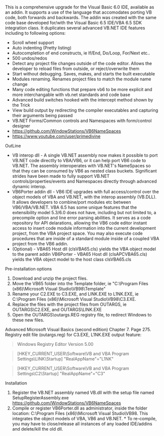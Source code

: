 
This is a comprehensive upgrade for the Visual Basic 6.0 IDE, available as an addin.  It supports a use of the language that accomodates porting VB code, both forwards and backwards.  The addin was created with the same code base developed for/with the Visual Basic 6.5 IDE/VBA 6.5 SDK integration class.  It duplicates several advanced VB.NET IDE features including to following options:
* Scroll wheel support
* Auto indenting (Pretty listing)
* Autocompletion of end constructs, ie If/End, Do/Loop, For/Next etc..
* 500 undos/redos
* Detect any project file changes outside of the code editor.  Allows the developer to reload files from outside, or reject/overwrite them
* Start without debugging.  Saves, makes, and starts the built executable
* Modules renaming.  Renames project files to match the module name change
* Many code editing functions that prepare vb6 to be more explicit and more interchangable with vb.net standards and code base
* Advanced build switches hooked with the intercept method shown by the Trick
* View build output by redirecting the compiler executables and capturing their arguments being passed
* VB.NET Forms/Common controls and Namespaces with form/control designer
* https://github.com/WindowStations/VB6NameSpaces
* https://www.youtube.com/user/primedivine

OutLine
* VB interop dll - A single VB.NET assembly now makes it possible to port VB.NET code directlly to VBA/VB6, or it can help port VB6 code to VB.NET.  The assembly interoperates with VB.NET's NameSpaces so that they can be consumed by VB6 as nested class buckets.  Significant strides have been made to fully support VB.NET controls/properties/events and Namespaces directly through advanced dynamic interop.
* VB6Porter addin dll - VB6 IDE upgrades with full access/control over the object models of VBA and VB.NET, with the interop assembly (VB.DLL).  It allows developers to combine/port modules etc between VB6/VBA/VB.NET.  VBA 6.5 has some unique features that the extensibility model 5.3/6.0 does not have, including but not limited to, a precompile option and line error parsing abilities.  It serves as a code repository for API delarations, allowing the VB6 code editor instant access to insert code module information into the current development project, from the VBA project space. You may also execute code procedures that are inside of a standard module inside of a coupled VBA project from the VB6 addin.
* (Optional) - VBA65 Host dll (clsVBA65.cls) yields the VBA object model to the parent addin VB6Porter - VBA65 Host dll (clsAPCVBA65.cls) yields the  VBA object model to the host class clsVBA65.cls


Pre-installation options
1. Download and unzip the project files.
2. Move the VB65 folder into the Template folder, ie "C:\Program Files (x86)\Microsoft Visual Studio\VB98\Template"
3. Rename your C2.EXE to C3.EXE, and LINK.EXE to L1NK.EXE, ie C:\Program Files (x86)\Microsoft Visual Studio\VB98\C3.EXE.
4. Replace the files with the project files from OUTARGS, ie OUTARGS\C2.EXE, and OUTARGS\LINK.EXE
5. Open the OUTARGS\outargs.REG registry file, to redirect Windows to these new files.

Advanced Microsoft Visual Basics (second edition) Chapter 7. Page 275.
Registry edit file (outargs.reg) for C3.EXE, L1NK.EXE output feature:

   >Windows Registry Editor Version 5.00
 
   >[HKEY_CURRENT_USER\Software\VB and VBA Program Settings\LINK\Startup]
   >"RealAppName"="L1NK"

   >[HKEY_CURRENT_USER\Software\VB and VBA Program Settings\C2\Startup]
   >"RealAppName"="C3"


Installation
1. Register the VB.NET assembly named VB.dll with the setup file named SetupRegisterAssembly.exe https://github.com/WindowStations/VB6NameSpaces
3. Compile or register VB6Porter.dll as administrator, inside the folder location: C:\Program Files (x86)\Microsoft Visual Studio\VB98.  This integrates the object models of VBA, VB6 and VB.NET.  * To re-compile, you may have to close/release all instances of any loaded IDE/addins and delete/kill the old dll.



